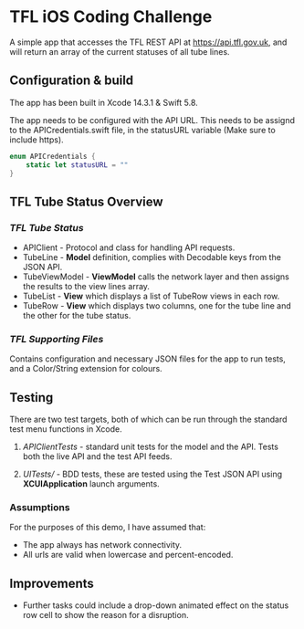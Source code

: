 
# TFL iOS Coding Challenge  #

A simple app that accesses the TFL REST API at https://api.tfl.gov.uk, and will return an array of the current statuses of all tube lines.

##  Configuration & build ##

The app has been built in Xcode 14.3.1 & Swift 5.8.

The app needs to be configured with the API URL. This needs to be assignd to the APICredentials.swift file, in the statusURL variable (Make sure to include https).

```Swift
enum APICredentials {
    static let statusURL = ""
}
```

##  TFL Tube Status Overview ##

### *TFL Tube Status* ###

* APIClient - Protocol and class for handling API requests.
* TubeLine - **Model** definition, complies with Decodable keys from the JSON API.
* TubeViewModel - **ViewModel** calls the network layer and then assigns the results to the view lines array.
* TubeList - **View** which displays a list of TubeRow views in each row.
* TubeRow - **View** which displays two columns, one for the tube line and the other for the tube status.


### *TFL Supporting Files* ###

Contains configuration and necessary JSON files for the app to run tests, and a Color/String extension for colours.


##  Testing ##

There are two test targets, both of which can be run through the standard test menu functions in Xcode.

1. *APIClientTests* - standard unit tests for the model and the API. Tests both the live API and the test API feeds.

2. *UITests/* - BDD tests, these are tested using the Test JSON API using **XCUIApplication** launch arguments.

### Assumptions ###

For the purposes of this demo, I have assumed that:

* The app always has network connectivity.
* All urls are valid when lowercase and percent-encoded.

## Improvements ##

* Further tasks could include a drop-down animated effect on the status row cell to show the reason for a disruption.
